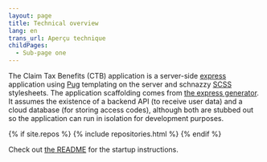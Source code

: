 ```yaml
---
layout: page
title: Technical overview
lang: en
trans_url: Aperçu technique
childPages:
  - Sub-page one
---
```


The Claim Tax Benefits (CTB) application is a server-side [express](https://expressjs.com/) application using [Pug](https://pugjs.org/api/getting-started.html) templating on the server and schnazzy [SCSS](https://sass-lang.com/) stylesheets. The application scaffolding comes from [the express generator](https://expressjs.com/en/starter/generator.html). It assumes the existence of a backend API (to receive user data) and a cloud database (for storing access codes), although both are stubbed out so the application can run in isolation for development purposes.

{% if site.repos %} {% include repositories.html %} {% endif %}

Check out [the README](https://github.com/cds-snc/cra-claim-tax-benefits#getting-started-npm) for the startup instructions.
